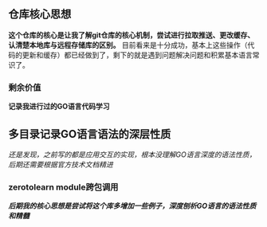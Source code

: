 ## 仓库核心思想
**这个仓库的核心是让我了解git仓库的核心机制，尝试进行拉取推送、更改缓存、认清楚本地库与远程存储库的区别。**
目前看来是十分成功，基本上这些操作（代码的更新和缓存）都已经做到了，剩下的就是遇到问题解决问题和积累基本语言常识了。
### 剩余价值
**记录我进行过的GO语言代码学习**

## 多目录记录GO语言语法的深层性质
*还是发现，之前写的都是应用交互的实现，根本没理解GO语言深度的语法性质，后期还需要根据官方技术文档精进*
### zerotolearn module跨包调用
***后期我的核心思想是尝试将这个库多增加一些例子，深度刨析GO语言的语法性质和精髓***
